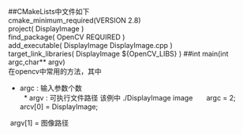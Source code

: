 
##CMakeLists中文件如下  
cmake_minimum_required(VERSION 2.8)  
project( DisplayImage )  
find_package( OpenCV REQUIRED )  
add_executable( DisplayImage DisplayImage.cpp )  
target_link_libraries( DisplayImage ${OpenCV_LIBS} )
##int main(int argc,char** argv)  
  在opencv中常用的方法，其中    
   * argc : 输入参数个数   
   * argv : 可执行文件路径
 该例中 ./DisplayImage image  
  
   argc = 2;
   arcv[0] = DisplayImage;   
   
  argv[1] = 图像路径
